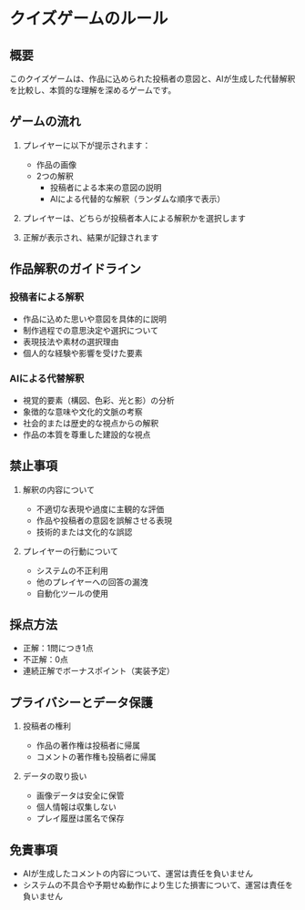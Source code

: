 # クイズゲームのルール

## 概要

このクイズゲームは、作品に込められた投稿者の意図と、AIが生成した代替解釈を比較し、本質的な理解を深めるゲームです。

## ゲームの流れ

1. プレイヤーに以下が提示されます：
   - 作品の画像
   - 2つの解釈
     - 投稿者による本来の意図の説明
     - AIによる代替的な解釈（ランダムな順序で表示）

2. プレイヤーは、どちらが投稿者本人による解釈かを選択します

3. 正解が表示され、結果が記録されます

## 作品解釈のガイドライン

### 投稿者による解釈
- 作品に込めた思いや意図を具体的に説明
- 制作過程での意思決定や選択について
- 表現技法や素材の選択理由
- 個人的な経験や影響を受けた要素

### AIによる代替解釈
- 視覚的要素（構図、色彩、光と影）の分析
- 象徴的な意味や文化的文脈の考察
- 社会的または歴史的な視点からの解釈
- 作品の本質を尊重した建設的な視点

## 禁止事項

1. 解釈の内容について
   - 不適切な表現や過度に主観的な評価
   - 作品や投稿者の意図を誤解させる表現
   - 技術的または文化的な誤認

2. プレイヤーの行動について
   - システムの不正利用
   - 他のプレイヤーへの回答の漏洩
   - 自動化ツールの使用

## 採点方法

- 正解：1問につき1点
- 不正解：0点
- 連続正解でボーナスポイント（実装予定）

## プライバシーとデータ保護

1. 投稿者の権利
   - 作品の著作権は投稿者に帰属
   - コメントの著作権も投稿者に帰属

2. データの取り扱い
   - 画像データは安全に保管
   - 個人情報は収集しない
   - プレイ履歴は匿名で保存

## 免責事項

- AIが生成したコメントの内容について、運営は責任を負いません
- システムの不具合や予期せぬ動作により生じた損害について、運営は責任を負いません

